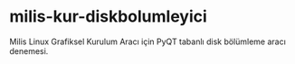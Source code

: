 # milis-kur-diskbolumleyici
Milis Linux Grafiksel Kurulum Aracı için PyQT tabanlı disk bölümleme aracı denemesi.

